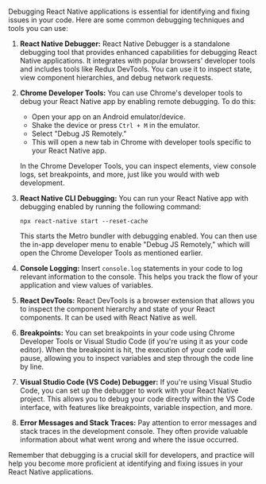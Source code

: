 Debugging React Native applications is essential for identifying and fixing issues in your code. Here are some common debugging techniques and tools you can use:

1. **React Native Debugger:**
   React Native Debugger is a standalone debugging tool that provides enhanced capabilities for debugging React Native applications. It integrates with popular browsers' developer tools and includes tools like Redux DevTools. You can use it to inspect state, view component hierarchies, and debug network requests.

2. **Chrome Developer Tools:**
   You can use Chrome's developer tools to debug your React Native app by enabling remote debugging. To do this:

   - Open your app on an Android emulator/device.
   - Shake the device or press `Ctrl + M` in the emulator.
   - Select "Debug JS Remotely."
   - This will open a new tab in Chrome with developer tools specific to your React Native app.

   In the Chrome Developer Tools, you can inspect elements, view console logs, set breakpoints, and more, just like you would with web development.

3. **React Native CLI Debugging:**
   You can run your React Native app with debugging enabled by running the following command:
   
   ```
   npx react-native start --reset-cache
   ```
   
   This starts the Metro bundler with debugging enabled. You can then use the in-app developer menu to enable "Debug JS Remotely," which will open the Chrome Developer Tools as mentioned earlier.

4. **Console Logging:**
   Insert `console.log` statements in your code to log relevant information to the console. This helps you track the flow of your application and view values of variables.

5. **React DevTools:**
   React DevTools is a browser extension that allows you to inspect the component hierarchy and state of your React components. It can be used with React Native as well.

6. **Breakpoints:**
   You can set breakpoints in your code using Chrome Developer Tools or Visual Studio Code (if you're using it as your code editor). When the breakpoint is hit, the execution of your code will pause, allowing you to inspect variables and step through the code line by line.

7. **Visual Studio Code (VS Code) Debugger:**
   If you're using Visual Studio Code, you can set up the debugger to work with your React Native project. This allows you to debug your code directly within the VS Code interface, with features like breakpoints, variable inspection, and more.

8. **Error Messages and Stack Traces:**
   Pay attention to error messages and stack traces in the development console. They often provide valuable information about what went wrong and where the issue occurred.

Remember that debugging is a crucial skill for developers, and practice will help you become more proficient at identifying and fixing issues in your React Native applications.
